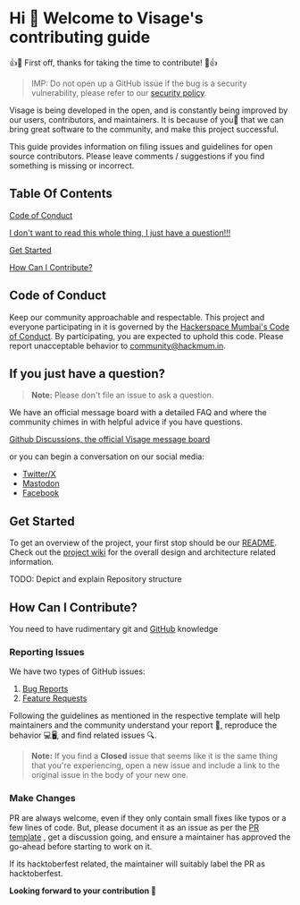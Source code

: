 # Hi 👋 Welcome to Visage's contributing guide <!-- omit in toc -->

👍🎉 First off, thanks for taking the time to contribute! 🎉👍

>IMP: Do not open up a GitHub issue if the bug is a security vulnerability, please refer to our [security policy](./SECURITY.md).

Visage is being developed in the open, and is constantly being improved by our users, contributors, and maintainers. It is because of you🫵 that we can bring great software to the community, and make this project successful.

This guide provides information on filing issues and guidelines for open source contributors. Please leave comments / suggestions if you find something is missing or incorrect.

## Table Of Contents

[Code of Conduct](#code-of-conduct)

[I don't want to read this whole thing, I just have a question!!!](#i-dont-want-to-read-this-whole-thing-i-just-have-a-question)

[Get Started](#get-started)

[How Can I Contribute?](#how-can-i-contribute)

## Code of Conduct

Keep our community approachable and respectable. This project and everyone participating in it is governed by the [Hackerspace Mumbai's Code of Conduct](https://github.com/HackerspaceMumbai/HackerspaceMumbai/blob/master/CODE_OF_CONDUCT.md). By participating, you are expected to uphold this code. Please report unacceptable behavior to community@hackmum.in.

## If you just have a question?

> **Note:** Please don't file an issue to ask a question.

We have an official message board with a detailed FAQ and where the community chimes in with helpful advice if you have questions.

[Github Discussions, the official Visage message board](https://github.com/HackerspaceMumbai/Visage/discussions)

or you can begin a conversation on our social media: 
- [Twitter/X](https://twitter.com/hackmum)
- [Mastodon](https://hachyderm.io/@hackmum)
- [Facebook](https://www.facebook.com/hackmum)

## Get Started

To get an overview of the project, your first stop should be our [README](./README.md). Check out the [project wiki](https://github.com/HackerspaceMumbai/Visage/wiki) for the overall design and architecture related information.

TODO: Depict and explain Repository structure

## How Can I Contribute?

You need to have rudimentary git and [GitHub](https://docs.github.com/en/get-started/exploring-projects-on-github/finding-ways-to-contribute-to-open-source-on-github) knowledge

### Reporting Issues

We have two types of GitHub issues:

1. [Bug Reports](.github/ISSUE_TEMPLATE/bug_report.md)
2. [Feature Requests](.github/ISSUE_TEMPLATE/feature_request.md)

Following the guidelines as mentioned in the respective template will help maintainers and the community understand your report 📝, reproduce the behavior 💻🖥️, and find related issues 🔍.

> **Note:** If you find a **Closed** issue that seems like it is the same thing that you're experiencing, open a new issue and include a link to the original issue in the body of your new one.

### Make Changes

PR are always welcome, even if they only contain small fixes like typos or a few lines of code. But, please document it as an issue as per the [PR template](./pull_request_template.md) , get a discussion going, and ensure a maintainer has approved the go-ahead before starting to work on it.

If its hacktoberfest related, the maintainer will suitably label the PR as hacktoberfest.

**Looking forward to your contribution 🙏**
